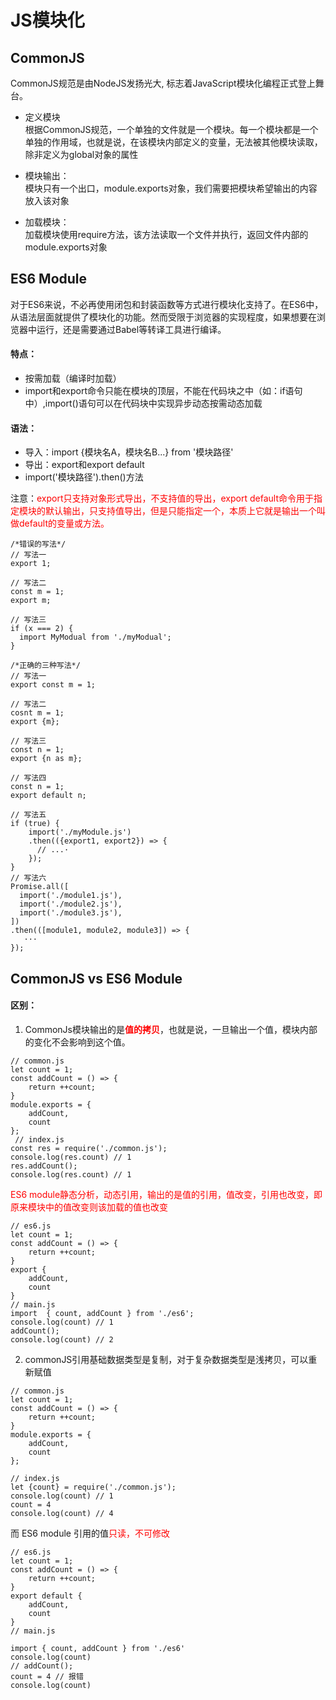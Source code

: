 # JS模块化

## CommonJS
CommonJS规范是由NodeJS发扬光大, 标志着JavaScript模块化编程正式登上舞台。


- 定义模块  
根据CommonJS规范，一个单独的文件就是一个模块。每一个模块都是一个单独的作用域，也就是说，在该模块内部定义的变量，无法被其他模块读取，除非定义为global对象的属性

- 模块输出：  
模块只有一个出口，module.exports对象，我们需要把模块希望输出的内容放入该对象

- 加载模块：  
加载模块使用require方法，该方法读取一个文件并执行，返回文件内部的module.exports对象

## ES6 Module
对于ES6来说，不必再使用闭包和封装函数等方式进行模块化支持了。在ES6中，从语法层面就提供了模块化的功能。然而受限于浏览器的实现程度，如果想要在浏览器中运行，还是需要通过Babel等转译工具进行编译。

#### 特点：  
- 按需加载（编译时加载）  
- import和export命令只能在模块的顶层，不能在代码块之中（如：if语句中）,import()语句可以在代码块中实现异步动态按需动态加载

#### 语法：
- 导入：import {模块名A，模块名B...} from '模块路径'
- 导出：export和export default
- import('模块路径').then()方法

注意：<span style="color: red">export只支持对象形式导出，不支持值的导出，export default命令用于指定模块的默认输出，只支持值导出，但是只能指定一个，本质上它就是输出一个叫做default的变量或方法。</span>

```
/*错误的写法*/
// 写法一
export 1;

// 写法二
const m = 1;
export m;

// 写法三
if (x === 2) {
  import MyModual from './myModual';
}

/*正确的三种写法*/
// 写法一
export const m = 1;

// 写法二
cosnt m = 1;
export {m};

// 写法三
const n = 1;
export {n as m};

// 写法四
const n = 1;
export default n;

// 写法五
if (true) {
    import('./myModule.js')
    .then(({export1, export2}) => {
      // ...·
    });
}
// 写法六
Promise.all([
  import('./module1.js'),
  import('./module2.js'),
  import('./module3.js'),
])
.then(([module1, module2, module3]) => {
   ···
});
```

## CommonJS vs ES6 Module
#### 区别：

1. CommonJs模块输出的是<b style="color:red">值的拷贝</b>，也就是说，一旦输出一个值，模块内部的变化不会影响到这个值。

```
// common.js
let count = 1;
const addCount = () => {
    return ++count;
}
module.exports = {
    addCount,
    count
};
 // index.js
const res = require('./common.js');
console.log(res.count) // 1
res.addCount();
console.log(res.count) // 1
```


<span style="color: red">ES6 module静态分析，动态引用，输出的是值的引用，值改变，引用也改变，即原来模块中的值改变则该加载的值也改变</span>

```
// es6.js
let count = 1;
const addCount = () => {
    return ++count;
}
export {
    addCount,
    count
}
// main.js
import  { count, addCount } from './es6';
console.log(count) // 1
addCount();
console.log(count) // 2
```


2. commonJS引用基础数据类型是复制，对于复杂数据类型是浅拷贝，可以重新赋值

```
// common.js
let count = 1;
const addCount = () => {
    return ++count;
}
module.exports = {
    addCount,
    count
};

// index.js
let {count} = require('./common.js');
console.log(count) // 1
count = 4
console.log(count) // 4
```

而 ES6 module 引用的值<span style="color: red">只读，不可修改</span>

```
// es6.js
let count = 1;
const addCount = () => {
    return ++count;
}
export default {
    addCount,
    count
}
// main.js

import { count, addCount } from './es6'
console.log(count)
// addCount();
count = 4 // 报错 
console.log(count)
```
